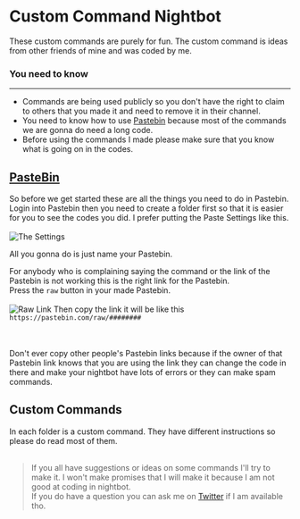 # Custom Command Nightbot
These custom commands are purely for fun. The custom command is ideas from other friends of mine and was coded by me.


### You need to know
______
- Commands are being used publicly so you don't have the right to claim to others that you made it and need to remove it in their channel.
- You need to know how to use [Pastebin](https://pastebin.com/) because most of the commands we are gonna do need a long code.
- Before using the commands I made please make sure that you know what is going on in the codes.


## [PasteBin](https://pastebin.com/)
So before we get started these are all the things you need to do in Pastebin.
Login into Pastebin then you need to create a folder first so that it is easier for you to see the codes you did.
I prefer putting the Paste Settings like this.<br><br>
![The Settings](https://i.imgur.com/s0qbw05.png)

All you gonna do is just name your Pastebin.

For anybody who is complaining saying the command or the link of the Pastebin is not working this is the right link for the Pastebin.<br>
Press the `raw` button in your made Pastebin. <br><br>
![Raw Link](https://i.imgur.com/UwYR5ej.png)
Then copy the link it will be like this `https://pastebin.com/raw/########`<br><br><br>

Don't ever copy other people's Pastebin links because if the owner of that Pastebin link knows that you are using the link they can change the code in there and make your nightbot have lots of errors or they can make spam commands.

## Custom Commands
In each folder is a custom command. They have different instructions so please do read most of them.<br><br>

> If you all have suggestions or ideas on some commands I'll try to make it. I won't make promises that I will make it because I am not good at coding in nightbot. <br>
> If you do have a question you can ask me on [Twitter](https://twitter.com/ShinukiAyatoVT) if I am available tho.
